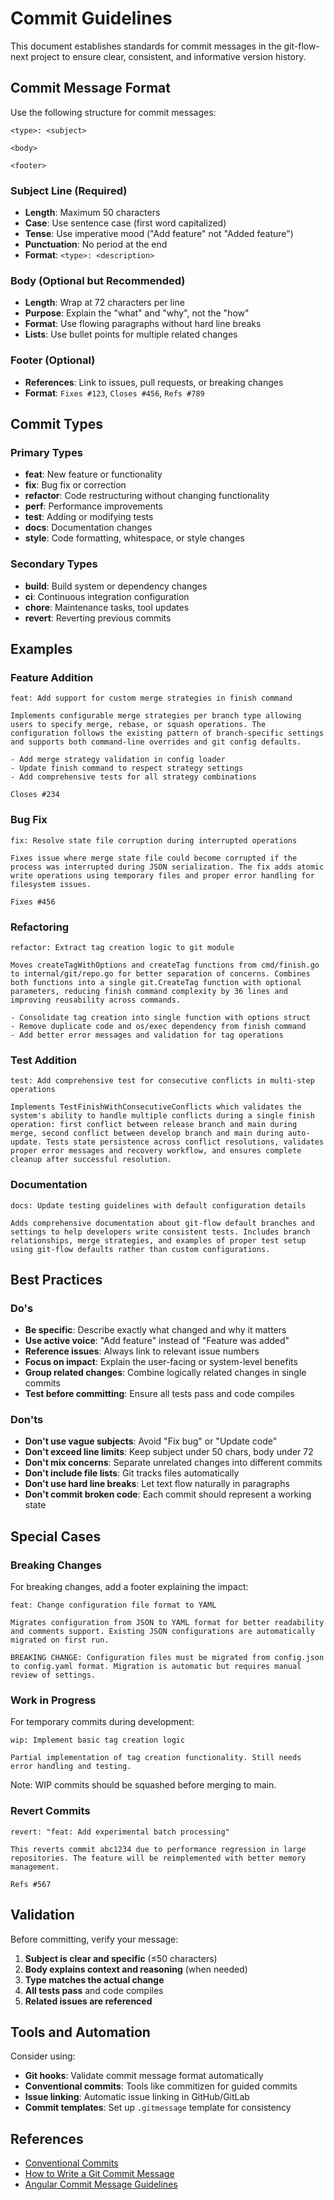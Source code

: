 # Commit Guidelines

This document establishes standards for commit messages in the git-flow-next project to ensure clear, consistent, and informative version history.

## Commit Message Format

Use the following structure for commit messages:

```
<type>: <subject>

<body>

<footer>
```

### Subject Line (Required)

- **Length**: Maximum 50 characters
- **Case**: Use sentence case (first word capitalized)
- **Tense**: Use imperative mood ("Add feature" not "Added feature")
- **Punctuation**: No period at the end
- **Format**: `<type>: <description>`

### Body (Optional but Recommended)

- **Length**: Wrap at 72 characters per line
- **Purpose**: Explain the "what" and "why", not the "how"
- **Format**: Use flowing paragraphs without hard line breaks
- **Lists**: Use bullet points for multiple related changes

### Footer (Optional)

- **References**: Link to issues, pull requests, or breaking changes
- **Format**: `Fixes #123`, `Closes #456`, `Refs #789`

## Commit Types

### Primary Types

- **feat**: New feature or functionality
- **fix**: Bug fix or correction
- **refactor**: Code restructuring without changing functionality
- **perf**: Performance improvements
- **test**: Adding or modifying tests
- **docs**: Documentation changes
- **style**: Code formatting, whitespace, or style changes

### Secondary Types

- **build**: Build system or dependency changes
- **ci**: Continuous integration configuration
- **chore**: Maintenance tasks, tool updates
- **revert**: Reverting previous commits

## Examples

### Feature Addition
```
feat: Add support for custom merge strategies in finish command

Implements configurable merge strategies per branch type allowing users to specify merge, rebase, or squash operations. The configuration follows the existing pattern of branch-specific settings and supports both command-line overrides and git config defaults.

- Add merge strategy validation in config loader
- Update finish command to respect strategy settings  
- Add comprehensive tests for all strategy combinations

Closes #234
```

### Bug Fix
```
fix: Resolve state file corruption during interrupted operations

Fixes issue where merge state file could become corrupted if the process was interrupted during JSON serialization. The fix adds atomic write operations using temporary files and proper error handling for filesystem issues.

Fixes #456
```

### Refactoring
```
refactor: Extract tag creation logic to git module

Moves createTagWithOptions and createTag functions from cmd/finish.go to internal/git/repo.go for better separation of concerns. Combines both functions into a single git.CreateTag function with optional parameters, reducing finish command complexity by 36 lines and improving reusability across commands.

- Consolidate tag creation into single function with options struct
- Remove duplicate code and os/exec dependency from finish command
- Add better error messages and validation for tag operations
```

### Test Addition
```
test: Add comprehensive test for consecutive conflicts in multi-step operations

Implements TestFinishWithConsecutiveConflicts which validates the system's ability to handle multiple conflicts during a single finish operation: first conflict between release branch and main during merge, second conflict between develop branch and main during auto-update. Tests state persistence across conflict resolutions, validates proper error messages and recovery workflow, and ensures complete cleanup after successful resolution.
```

### Documentation
```
docs: Update testing guidelines with default configuration details

Adds comprehensive documentation about git-flow default branches and settings to help developers write consistent tests. Includes branch relationships, merge strategies, and examples of proper test setup using git-flow defaults rather than custom configurations.
```

## Best Practices

### Do's

- **Be specific**: Describe exactly what changed and why it matters
- **Use active voice**: "Add feature" instead of "Feature was added"
- **Reference issues**: Always link to relevant issue numbers
- **Focus on impact**: Explain the user-facing or system-level benefits
- **Group related changes**: Combine logically related changes in single commits
- **Test before committing**: Ensure all tests pass and code compiles

### Don'ts

- **Don't use vague subjects**: Avoid "Fix bug" or "Update code"
- **Don't exceed line limits**: Keep subject under 50 chars, body under 72
- **Don't mix concerns**: Separate unrelated changes into different commits
- **Don't include file lists**: Git tracks files automatically
- **Don't use hard line breaks**: Let text flow naturally in paragraphs
- **Don't commit broken code**: Each commit should represent a working state

## Special Cases

### Breaking Changes

For breaking changes, add a footer explaining the impact:

```
feat: Change configuration file format to YAML

Migrates configuration from JSON to YAML format for better readability and comments support. Existing JSON configurations are automatically migrated on first run.

BREAKING CHANGE: Configuration files must be migrated from config.json to config.yaml format. Migration is automatic but requires manual review of settings.
```

### Work in Progress

For temporary commits during development:

```
wip: Implement basic tag creation logic

Partial implementation of tag creation functionality. Still needs error handling and testing.
```

Note: WIP commits should be squashed before merging to main.

### Revert Commits

```
revert: "feat: Add experimental batch processing"

This reverts commit abc1234 due to performance regression in large repositories. The feature will be reimplemented with better memory management.

Refs #567
```

## Validation

Before committing, verify your message:

1. **Subject is clear and specific** (≤50 characters)
2. **Body explains context and reasoning** (when needed)
3. **Type matches the actual change**
4. **All tests pass** and code compiles
5. **Related issues are referenced**

## Tools and Automation

Consider using:

- **Git hooks**: Validate commit message format automatically
- **Conventional commits**: Tools like commitizen for guided commits
- **Issue linking**: Automatic issue linking in GitHub/GitLab
- **Commit templates**: Set up `.gitmessage` template for consistency

## References

- [Conventional Commits](https://www.conventionalcommits.org/)
- [How to Write a Git Commit Message](https://chris.beams.io/posts/git-commit/)
- [Angular Commit Message Guidelines](https://github.com/angular/angular/blob/main/CONTRIBUTING.md#commit)
